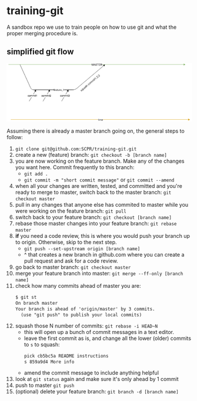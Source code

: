 # training-git
A sandbox repo we use to train people on how to use git and what the proper merging procedure is.

## simplified git flow
![simplified git flow diagram](simplified_gitflow.png "simplified git flow")

Assuming there is already a master branch going on, the general steps to follow:

1. `git clone git@github.com:SCPR/training-git.git`
1. create a new (feature) branch: `git checkout -b [branch name]`
1. you are now working on the feature branch.  Make any of the changes you want here.  Commit frequently to this branch:
    * `git add .`
    * `git commit -m "short commit message"` or `git commit --amend`
1. when all your changes are written, tested, and committed and you're ready to merge to master, switch back to the master branch: `git checkout master`
1. pull in any changes that anyone else has commited to master while you were working on the feature branch: `git pull`
1. switch back to your feature branch: `git checkout [branch name]`
1. rebase those master changes into your feature branch: `git rebase master`
1. **if** you need a code review, this is where you would push your branch up to origin. Otherwise, skip to the next step.
    * `git push --set-upstream origin [branch name]`
    * ^ that creates a new branch in github.com where you can create a pull request and ask for a code review.
1. go back to master branch: `git checkout master`
1. merge your feature branch into master: `git merge --ff-only [branch name]`
1. check how many commits ahead of master you are:
    ```
    $ git st
    On branch master
    Your branch is ahead of 'origin/master' by 3 commits.
      (use "git push" to publish your local commits)
    ```
1. squash those N number of commits: `git rebase -i HEAD~N`
    * this will open up a bunch of commit messages in a text editor.
    * leave the first commit as is, and change all the lower (older) commits to `s` to squash:
        ```
        pick cb5bc5a README instructions
        s 859a9d4 More info
        ```
    * amend the commit message to include anything helpful
1. look at `git status` again and make sure it's only ahead by 1 commit
1. push to master `git push`
1. (optional) delete your feature branch: `git branch -d [branch name]`